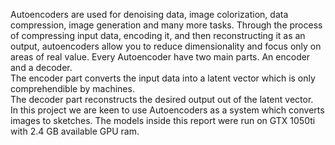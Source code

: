 Autoencoders are used for denoising data, image colorization, data compression, image generation and many more tasks.
Through the process of compressing input data, encoding it, and then reconstructing it as an output,
autoencoders allow you to reduce dimensionality and focus only on areas of real value.
Every Autoencoder have two main parts. An encoder and a decoder. </br>
The encoder part converts the input data into a latent vector which is only comprehendible by machines.</br>
The decoder part reconstructs the desired output out of the latent vector.  </br>
In this project we are keen to use Autoencoders as a system which converts images to sketches.
The models inside this report were run on GTX 1050ti with 2.4 GB available GPU ram.
